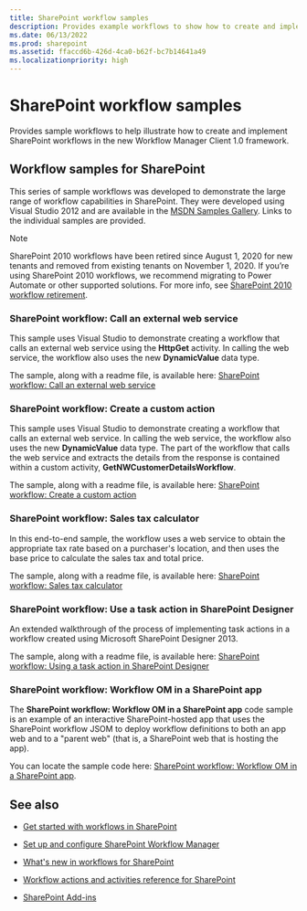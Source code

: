 ```yaml
---
title: SharePoint workflow samples
description: Provides example workflows to show how to create and implement SharePoint workflows in the new Workflow Manager Client 1.0 framework.
ms.date: 06/13/2022
ms.prod: sharepoint
ms.assetid: ffaccd6b-426d-4ca0-b62f-bc7b14641a49
ms.localizationpriority: high
---
```


# SharePoint workflow samples
Provides sample workflows to help illustrate how to create and implement SharePoint workflows in the new Workflow Manager Client 1.0 framework.
## Workflow samples for SharePoint
<a name="bkm_wfsamples"> </a>

This series of sample workflows was developed to demonstrate the large range of workflow capabilities in SharePoint. They were developed using Visual Studio 2012 and are available in the  [MSDN Samples Gallery](https://code.msdn.microsoft.com/). Links to the individual samples are provided.
  
> [!NOTE]
> SharePoint 2010 workflows have been retired since August 1, 2020 for new tenants and removed from existing tenants on November 1, 2020. If you’re using SharePoint 2010 workflows, we recommend migrating to Power Automate or other supported solutions. For more info, see [SharePoint 2010 workflow retirement](https://support.microsoft.com/office/sharepoint-2010-workflow-retirement-1ca3fff8-9985-410a-85aa-8120f626965f).

### SharePoint workflow: Call an external web service

This sample uses Visual Studio to demonstrate creating a workflow that calls an external web service using the **HttpGet** activity. In calling the web service, the workflow also uses the new **DynamicValue** data type.
  
    
    
The sample, along with a readme file, is available here:  [SharePoint workflow: Call an external web service](https://code.msdn.microsoft.com/SharePoint-2013-workflow-48ea87d4)
  
    
    

### SharePoint workflow: Create a custom action

This sample uses Visual Studio to demonstrate creating a workflow that calls an external web service. In calling the web service, the workflow also uses the new **DynamicValue** data type. The part of the workflow that calls the web service and extracts the details from the response is contained within a custom activity, **GetNWCustomerDetailsWorkflow**.
  
    
    
The sample, along with a readme file, is available here:  [SharePoint workflow: Create a custom action](https://code.msdn.microsoft.com/SharePoint-2013-workflow-41e5c0f9)
  
    
    

### SharePoint workflow: Sales tax calculator

In this end-to-end sample, the workflow uses a web service to obtain the appropriate tax rate based on a purchaser's location, and then uses the base price to calculate the sales tax and total price.
  
    
    
The sample, along with a readme file, is available here:  [SharePoint workflow: Sales tax calculator](https://code.msdn.microsoft.com/SharePoint-2013-workflow-f7a1a8ba)
  
    
    

### SharePoint workflow: Use a task action in SharePoint Designer

An extended walkthrough of the process of implementing task actions in a workflow created using Microsoft SharePoint Designer 2013.
  
    
    
The sample, along with a readme file, is available here:  [SharePoint workflow: Using a task action in SharePoint Designer](https://code.msdn.microsoft.com/SharePoint-2013-workflow-942a5441)
  
    
    

### SharePoint workflow: Workflow OM in a SharePoint app

The **SharePoint workflow: Workflow OM in a SharePoint app** code sample is an example of an interactive SharePoint-hosted app that uses the SharePoint workflow JSOM to deploy workflow definitions to both an app web and to a "parent web" (that is, a SharePoint web that is hosting the app).
  
    
    
You can locate the sample code here:  [SharePoint workflow: Workflow OM in a SharePoint app](https://code.msdn.microsoft.com/SharePoint-2013-workflow-050f5211).
  
    
    

## See also
<a name="bkm_additional"> </a>


-  [Get started with workflows in SharePoint](get-started-with-workflows-in-sharepoint.md)
    
  
-  [Set up and configure SharePoint Workflow Manager](set-up-and-configure-sharepoint-workflow-manager.md)
    
  
-  [What's new in workflows for SharePoint](what-s-new-in-workflows-for-sharepoint.md)
    
  
-  [Workflow actions and activities reference for SharePoint](workflow-actions-and-activities-reference-for-sharepoint.md)
    
  
-  [SharePoint Add-ins](https://msdn.microsoft.com/library/cd1eda9e-8e54-4223-93a9-a6ea0d18df70%28Office.15%29.aspx)
    
  

